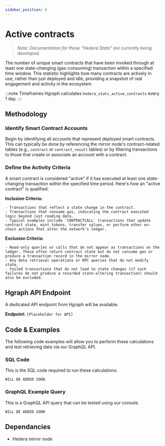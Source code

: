 ```yaml
---
sidebar_position: 6
---
```


# Active contracts

> *Note: Documentation for these "Hedera Stats" are currently being developed.*

The number of unique smart contracts that have been invoked through at least one state-changing (gas-consuming) transaction within a specified time window. This statistic highlights how many contracts are actively in use, rather than just deployed and idle, providing a snapshot of real engagement and activity in the ecosystem.

:::note Timeframes
Hgraph calculates `hedera_stats_active_contracts` every 1 day.
:::

## Methodology

### Identify Smart Contract Accounts
Begin by identifying all accounts that represent deployed smart contracts. This can typically be done by referencing the mirror node's contract-related tables (e.g., `contract` or `contract_result` tables) or by filtering transactions to those that create or associate an account with a contract.

### Define the Activity Criteria
A smart contract is considered "active" if it has executed at least one state-changing transaction within the specified time period. Here's how an "active contract" is qualified:

**Inclusion Criteria:**

    - Transactions that reflect a state change in the contract.
    - Transactions that consume gas, indicating the contract executed logic beyond just reading data.
    - Typical examples include `CONTRACTCALL` transactions that update contract state, mint tokens, transfer values, or perform other on-chain actions that alter the network's ledger.

**Exclusion Criteria:**

    - Read-only queries or calls that do not appear as transactions on the ledger. These often return contract state but do not consume gas or produce a transaction record in the mirror node.
    - Any data retrieval operations or RPC queries that do not modify state.
    - Failed transactions that do not lead to state changes (if such failures do not produce a recorded state-altering transaction) should also be excluded.

## Hgraph API Endpoint
A dedicated API endpoint from Hgraph will be available.

**Endpoint:** `[Placeholder for API]`

## Code & Examples

The following code examples will allow you to perform these calculations and test retrieving data via our GraphQL API.

### SQL Code

This is the SQL code required to run these calculations.

```
WILL BE ADDED SOON
```

### GraphQL Example Query

This is a GraphQL API query that can be tested using our console.

```
WILL BE ADDED SOON
```

## Dependancies
* Hedera mirror node